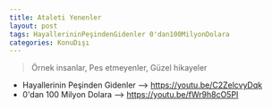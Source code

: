 ```yaml
---
title: Ataleti Yenenler
layout: post
tags: HayallerininPeşindenGidenler 0'dan100MilyonDolara
categories: KonuDışı
---
```


> Örnek insanlar, Pes etmeyenler, Güzel hikayeler

- Hayallerinin Peşinden Gidenler --> https://youtu.be/C2ZelcvyDqk
- 0'dan 100 Milyon Dolara --> https://youtu.be/fWr9h8cO5PI